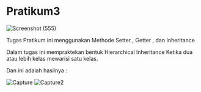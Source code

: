 # Pratikum3

![Screenshot (555)](https://user-images.githubusercontent.com/115912110/199731660-f7ecc4e6-e2d5-4516-947a-ee261d2cdaed.png)

Tugas Pratikum ini menggunakan Methode Setter , Getter , dan Inheritance

Dalam tugas ini mempraktekan bentuk Hierarchical Inheritance Ketika dua atau lebih kelas mewarisi satu kelas.

Dan ini adalah hasilnya :

![Capture](https://user-images.githubusercontent.com/115912110/199734185-68247728-abcb-471c-a98b-b1e2f9e08609.PNG)
![Capture2](https://user-images.githubusercontent.com/115912110/199930011-3e76d30c-be32-41a3-9f05-5064c6d69793.PNG)

